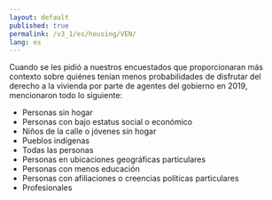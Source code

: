 ```yaml
---
layout: default
published: true
permalink: /v3_1/es/housing/VEN/
lang: es
---
```


Cuando se les pidió a nuestros encuestados que proporcionaran más contexto sobre quiénes tenían menos probabilidades de disfrutar del derecho a la vivienda por parte de agentes del gobierno en 2019, mencionaron todo lo siguiente:

-	Personas sin hogar
-	Personas con bajo estatus social o económico
-	Niños de la calle o jóvenes sin hogar
-	Pueblos indígenas
-	Todas las personas
-	Personas en ubicaciones geográficas particulares
-	Personas con menos educación
-	Personas con afiliaciones o creencias políticas particulares
-	Profesionales
